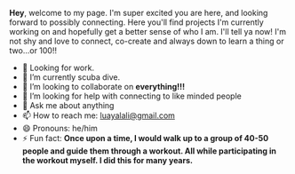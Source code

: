 <strong>Hey</strong>, welcome to my page. I'm super excited you are here, and looking forward to possibly connecting. Here you'll find projects I'm currently working on and hopefully get a better sense of who I am. I'll tell ya now! I'm not shy and love to connect, co-create and always down to learn a thing or two...or 100!!


- 🔭 Looking for work.
- 🌱 I’m currently scuba dive.
- 👯 I’m looking to collaborate on <strong>everything!!!</strong>
- 🤔 I’m looking for help with connecting to like minded people
- 💬 Ask me about anything
- 📫 How to reach me: luayalali@gmail.com
- 😄 Pronouns: he/him
- ⚡ Fun fact: <strong>Once upon a time, I would walk up to a group of 40-50 people and guide them through a workout. All while participating in the workout myself. I did this for many years.</strong>

